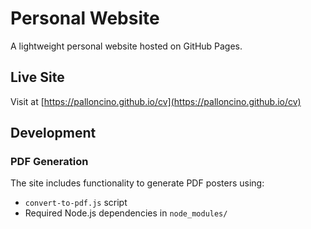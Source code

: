 # Personal Website

A lightweight personal website hosted on GitHub Pages.

## Live Site
Visit at [https://palloncino.github.io/cv](https://palloncino.github.io/cv)

## Development

### PDF Generation
The site includes functionality to generate PDF posters using:
- `convert-to-pdf.js` script
- Required Node.js dependencies in `node_modules/`



